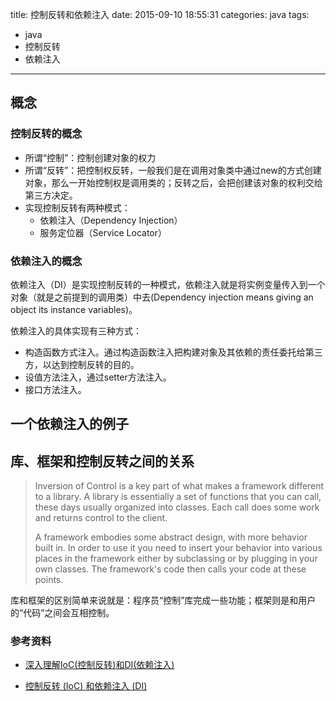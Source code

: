 title: 控制反转和依赖注入
date: 2015-09-10 18:55:31
categories: java
tags: 
- java
- 控制反转
- 依赖注入

---

## 概念

### 控制反转的概念

- 所谓“控制”：控制创建对象的权力
- 所谓“反转”：把控制权反转，一般我们是在调用对象类中通过new的方式创建对象，那么一开始控制权是调用类的；反转之后，会把创建该对象的权利交给第三方决定。
- 实现控制反转有两种模式：
	- 依赖注入（Dependency Injection）
	- 服务定位器（Service Locator）

### 依赖注入的概念

依赖注入（DI）是实现控制反转的一种模式，依赖注入就是将实例变量传入到一个对象（就是之前提到的调用类）中去(Dependency injection means giving an object its instance variables)。

依赖注入的具体实现有三种方式：

- 构造函数方式注入。通过构造函数注入把构建对象及其依赖的责任委托给第三方，以达到控制反转的目的。
- 设值方法注入，通过setter方法注入。
- 接口方法注入。

## 一个依赖注入的例子





## 库、框架和控制反转之间的关系
> Inversion of Control is a key part of what makes a framework different to a library. A library is essentially a set of functions that you can call, these days usually organized into classes. Each call does some work and returns control to the client.
>
>A framework embodies some abstract design, with more behavior built in. In order to use it you need to insert your behavior into various places in the framework either by subclassing or by plugging in your own classes. The framework's code then calls your code at these points.

库和框架的区别简单来说就是：程序员“控制”库完成一些功能；框架则是和用户的“代码”之间会互相控制。
















### 参考资料
* [深入理解IoC(控制反转)和DI(依赖注入)][1]
* [控制反转 (IoC) 和依赖注入 (DI)][2]


  [1]: http://www.importnew.com/13619.html
  [2]: https://blog.tonyseek.com/post/notes-about-ioc-and-di/
